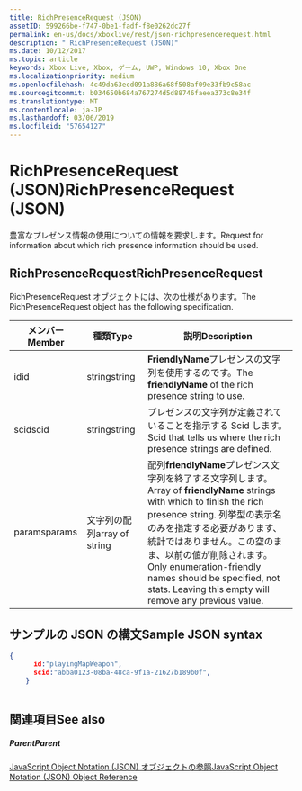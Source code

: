 ```yaml
---
title: RichPresenceRequest (JSON)
assetID: 599266be-f747-0be1-fadf-f8e0262dc27f
permalink: en-us/docs/xboxlive/rest/json-richpresencerequest.html
description: " RichPresenceRequest (JSON)"
ms.date: 10/12/2017
ms.topic: article
keywords: Xbox Live, Xbox, ゲーム, UWP, Windows 10, Xbox One
ms.localizationpriority: medium
ms.openlocfilehash: 4c49da63ecd091a886a68f508af09e33fb9c58ac
ms.sourcegitcommit: b034650b684a767274d5d88746faeea373c8e34f
ms.translationtype: MT
ms.contentlocale: ja-JP
ms.lasthandoff: 03/06/2019
ms.locfileid: "57654127"
---
```

# <a name="richpresencerequest-json"></a><span data-ttu-id="306cf-104">RichPresenceRequest (JSON)</span><span class="sxs-lookup"><span data-stu-id="306cf-104">RichPresenceRequest (JSON)</span></span>
<span data-ttu-id="306cf-105">豊富なプレゼンス情報の使用についての情報を要求します。</span><span class="sxs-lookup"><span data-stu-id="306cf-105">Request for information about which rich presence information should be used.</span></span> 
<a id="ID4EN"></a>

 
## <a name="richpresencerequest"></a><span data-ttu-id="306cf-106">RichPresenceRequest</span><span class="sxs-lookup"><span data-stu-id="306cf-106">RichPresenceRequest</span></span>
 
<span data-ttu-id="306cf-107">RichPresenceRequest オブジェクトには、次の仕様があります。</span><span class="sxs-lookup"><span data-stu-id="306cf-107">The RichPresenceRequest object has the following specification.</span></span>
 
| <span data-ttu-id="306cf-108">メンバー</span><span class="sxs-lookup"><span data-stu-id="306cf-108">Member</span></span>| <span data-ttu-id="306cf-109">種類</span><span class="sxs-lookup"><span data-stu-id="306cf-109">Type</span></span>| <span data-ttu-id="306cf-110">説明</span><span class="sxs-lookup"><span data-stu-id="306cf-110">Description</span></span>| 
| --- | --- | --- | 
| <span data-ttu-id="306cf-111">id</span><span class="sxs-lookup"><span data-stu-id="306cf-111">id</span></span>| <span data-ttu-id="306cf-112">string</span><span class="sxs-lookup"><span data-stu-id="306cf-112">string</span></span>| <span data-ttu-id="306cf-113"><b>FriendlyName</b>プレゼンスの文字列を使用するのです。</span><span class="sxs-lookup"><span data-stu-id="306cf-113">The <b>friendlyName</b> of the rich presence string to use.</span></span>| 
| <span data-ttu-id="306cf-114">scid</span><span class="sxs-lookup"><span data-stu-id="306cf-114">scid</span></span>| <span data-ttu-id="306cf-115">string</span><span class="sxs-lookup"><span data-stu-id="306cf-115">string</span></span>| <span data-ttu-id="306cf-116">プレゼンスの文字列が定義されていることを指示する Scid します。</span><span class="sxs-lookup"><span data-stu-id="306cf-116">Scid that tells us where the rich presence strings are defined.</span></span>| 
| <span data-ttu-id="306cf-117">params</span><span class="sxs-lookup"><span data-stu-id="306cf-117">params</span></span>| <span data-ttu-id="306cf-118">文字列の配列</span><span class="sxs-lookup"><span data-stu-id="306cf-118">array of string</span></span>| <span data-ttu-id="306cf-119">配列<b>friendlyName</b>プレゼンス文字列を終了する文字列します。</span><span class="sxs-lookup"><span data-stu-id="306cf-119">Array of <b>friendlyName</b> strings with which to finish the rich presence string.</span></span> <span data-ttu-id="306cf-120">列挙型の表示名のみを指定する必要があります、統計ではありません。この空のまま、以前の値が削除されます。</span><span class="sxs-lookup"><span data-stu-id="306cf-120">Only enumeration-friendly names should be specified, not stats. Leaving this empty will remove any previous value.</span></span>| 
  
<a id="ID4EDC"></a>

 
## <a name="sample-json-syntax"></a><span data-ttu-id="306cf-121">サンプルの JSON の構文</span><span class="sxs-lookup"><span data-stu-id="306cf-121">Sample JSON syntax</span></span>
 

```json
{
      id:"playingMapWeapon",
      scid:"abba0123-08ba-48ca-9f1a-21627b189b0f",
    }
    
```

  
<a id="ID4EMC"></a>

 
## <a name="see-also"></a><span data-ttu-id="306cf-122">関連項目</span><span class="sxs-lookup"><span data-stu-id="306cf-122">See also</span></span>
 
<a id="ID4EOC"></a>

 
##### <a name="parent"></a><span data-ttu-id="306cf-123">Parent</span><span class="sxs-lookup"><span data-stu-id="306cf-123">Parent</span></span> 

[<span data-ttu-id="306cf-124">JavaScript Object Notation (JSON) オブジェクトの参照</span><span class="sxs-lookup"><span data-stu-id="306cf-124">JavaScript Object Notation (JSON) Object Reference</span></span>](atoc-xboxlivews-reference-json.md)

   